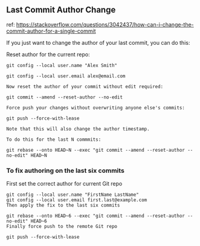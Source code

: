 ## Last Commit Author Change

ref: https://stackoverflow.com/questions/3042437/how-can-i-change-the-commit-author-for-a-single-commit

If you just want to change the author of your last commit, you can do this:

Reset author for the current repo:

```
git config --local user.name "Alex Smith"

git config --local user.email alex@email.com

Now reset the author of your commit without edit required:

git commit --amend --reset-author --no-edit

Force push your changes without overwriting anyone else's commits:

git push --force-with-lease

Note that this will also change the author timestamp.

To do this for the last N commmits:

git rebase --onto HEAD~N --exec "git commit --amend --reset-author --no-edit" HEAD~N
```

### To fix authoring on the last six commits
First set the correct author for current Git repo

```
git config --local user.name "FirstName LastName"
git config --local user.email first.last@example.com
Then apply the fix to the last six commits

git rebase --onto HEAD~6 --exec "git commit --amend --reset-author --no-edit" HEAD~6
Finally force push to the remote Git repo

git push --force-with-lease
```
